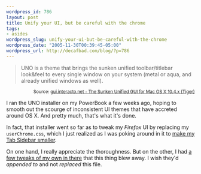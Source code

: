 ```yaml
--- 
wordpress_id: 786
layout: post
title: Unify your UI, but be careful with the chrome
tags: 
- asides
wordpress_slug: unify-your-ui-but-be-careful-with-the-chrome
wordpress_date: "2005-11-30T00:39:45-05:00"
wordpress_url: http://decafbad.com/blog/?p=786
---
```

<blockquote cite="http://gui.interacto.net/">UNO is a theme that brings the sunken unified toolbar/titlebar look&feel to every single window on your system (metal or aqua, and already unified windows as well).</blockquote>
<small style="text-align:right; display:block">Source: <a href="http://gui.interacto.net/">gui.interacto.net - The Sunken Unified GUI for Mac OS X 10.4.x (Tiger)</a></small>

I ran the UNO installer on my PowerBook a few weeks ago, hoping to smooth out the scourge of inconsistent UI themes that have accreted around OS X.  And pretty much, that's what it's done. 
 
In fact, that installer went so far as to tweak my *Firefox* UI by replacing my `userChrome.css`, which I just realized as I was poking around in it to [make my Tab Sidebar smaller][sm].

On one hand, I really appreciate the thoroughness.  But on the other, I had [a few tweaks of my own in there][own] that this thing blew away.  I wish they'd *appended to* and not *replaced* this file.

[sm]: http://decafbad.com/blog/2005/11/29/its-back-to-firefox-for-me#comment-2840
[own]: http://decafbad.com/blog/2005/09/29/ode-to-a-vertical-tab-strip-in-firefox
